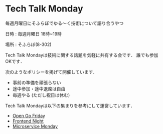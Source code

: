 # Tech Talk Monday
毎週月曜日にそふらぼでゆる〜く技術について語り合うやつ


日時 : 毎週月曜日 18時~19時

場所 : そふらぼ(8-302)


Tech Talk Mondayは技術に関する話題を気軽に共有する会です．
誰でも参加OKです．

次のようなポリシーを掲げて開催しています．
- 事前の準備を頑張らない
- 途中参加・途中退席は自由
- 毎週やる (ただし祝日は休む)

Tech Talk Mondayは以下の集まりを参考にして運営しています．
- [Open Go Friday](https://mercari.connpass.com/event/83766/)
- [Frontend Night](https://github.com/wantedly/frontend_night)
- [Microservice Monday](https://github.com/wantedly/microservices_monday)

